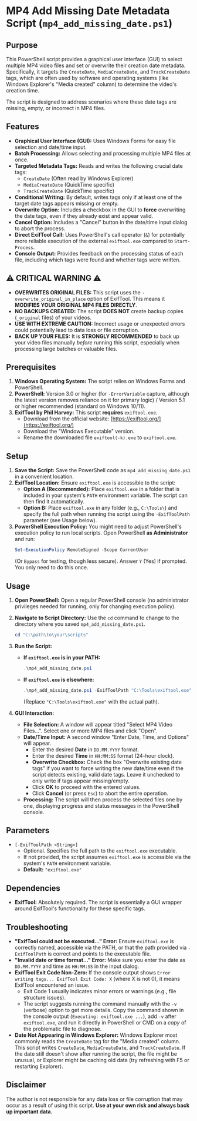 # MP4 Add Missing Date Metadata Script (`mp4_add_missing_date.ps1`)


## Purpose

This PowerShell script provides a graphical user interface (GUI) to select multiple MP4 video files and set or overwrite their creation date metadata. Specifically, it targets the `CreateDate`, `MediaCreateDate`, and `TrackCreateDate` tags, which are often used by software and operating systems (like Windows Explorer's "Media created" column) to determine the video's creation time.

The script is designed to address scenarios where these date tags are missing, empty, or incorrect in MP4 files.

## Features

* **Graphical User Interface (GUI):** Uses Windows Forms for easy file selection and date/time input.
* **Batch Processing:** Allows selecting and processing multiple MP4 files at once.
* **Targeted Metadata Tags:** Reads and writes the following crucial date tags:
    * `CreateDate` (Often read by Windows Explorer)
    * `MediaCreateDate` (QuickTime specific)
    * `TrackCreateDate` (QuickTime specific)
* **Conditional Writing:** By default, writes tags only if at least one of the target date tags appears missing or empty.
* **Overwrite Option:** Includes a checkbox in the GUI to **force** overwriting the date tags, even if they already exist and appear valid.
* **Cancel Option:** Includes a "Cancel" button in the date/time input dialog to abort the process.
* **Direct ExifTool Call:** Uses PowerShell's call operator (`&`) for potentially more reliable execution of the external `exiftool.exe` compared to `Start-Process`.
* **Console Output:** Provides feedback on the processing status of each file, including which tags were found and whether tags were written.

## :warning: CRITICAL WARNING :warning:

* **OVERWRITES ORIGINAL FILES:** This script uses the `-overwrite_original_in_place` option of ExifTool. This means it **MODIFIES YOUR ORIGINAL MP4 FILES DIRECTLY**.
* **NO BACKUPS CREATED:** The script **DOES NOT** create backup copies (`_original` files) of your videos.
* **USE WITH EXTREME CAUTION:** Incorrect usage or unexpected errors could potentially lead to data loss or file corruption.
* **BACK UP YOUR FILES:** It is **STRONGLY RECOMMENDED** to back up your video files manually *before* running this script, especially when processing large batches or valuable files.

## Prerequisites

1.  **Windows Operating System:** The script relies on Windows Forms and PowerShell.
2.  **PowerShell:** Version 3.0 or higher (for `-ErrorVariable` capture, although the latest version removes reliance on it for primary logic) / Version 5.1 or higher recommended (standard on Windows 10/11).
3.  **ExifTool by Phil Harvey:** This script **requires** `exiftool.exe`.
    * Download from the official website: [https://exiftool.org/](https://exiftool.org/)
    * Download the "Windows Executable" version.
    * Rename the downloaded file `exiftool(-k).exe` to `exiftool.exe`.

## Setup

1.  **Save the Script:** Save the PowerShell code as `mp4_add_missing_date.ps1` in a convenient location.
2.  **ExifTool Location:** Ensure `exiftool.exe` is accessible to the script:
    * **Option A (Recommended):** Place `exiftool.exe` in a folder that is included in your system's `PATH` environment variable. The script can then find it automatically.
    * **Option B:** Place `exiftool.exe` in any folder (e.g., `C:\Tools\`) and specify the full path when running the script using the `-ExifToolPath` parameter (see Usage below).
3.  **PowerShell Execution Policy:** You might need to adjust PowerShell's execution policy to run local scripts. Open PowerShell **as Administrator** and run:
    ```powershell
    Set-ExecutionPolicy RemoteSigned -Scope CurrentUser
    ```
    (Or `Bypass` for testing, though less secure). Answer `Y` (Yes) if prompted. You only need to do this once.

## Usage

1.  **Open PowerShell:** Open a regular PowerShell console (no administrator privileges needed for running, only for changing execution policy).
2.  **Navigate to Script Directory:** Use the `cd` command to change to the directory where you saved `mp4_add_missing_date.ps1`.
    ```powershell
    cd "C:\path\to\your\scripts"
    ```
3.  **Run the Script:**
    * **If `exiftool.exe` is in your PATH:**
        ```powershell
        .\mp4_add_missing_date.ps1
        ```
    * **If `exiftool.exe` is elsewhere:**
        ```powershell
        .\mp4_add_missing_date.ps1 -ExifToolPath "C:\Tools\exiftool.exe"
        ```
        (Replace `"C:\Tools\exiftool.exe"` with the actual path).

4.  **GUI Interaction:**
    * **File Selection:** A window will appear titled "Select MP4 Video Files...". Select one or more MP4 files and click "Open".
    * **Date/Time Input:** A second window "Enter Date, Time, and Options" will appear.
        * Enter the desired **Date** in `DD.MM.YYYY` format.
        * Enter the desired **Time** in `HH:MM:SS` format (24-hour clock).
        * **Overwrite Checkbox:** Check the box "Overwrite existing date tags" if you want to force writing the new date/time even if the script detects existing, valid date tags. Leave it unchecked to only write if tags appear missing/empty.
        * Click **OK** to proceed with the entered values.
        * Click **Cancel** (or press `Esc`) to abort the entire operation.
    * **Processing:** The script will then process the selected files one by one, displaying progress and status messages in the PowerShell console.

## Parameters

* `[-ExifToolPath <String>]`
    * Optional. Specifies the full path to the `exiftool.exe` executable.
    * If not provided, the script assumes `exiftool.exe` is accessible via the system's `PATH` environment variable.
    * **Default:** `"exiftool.exe"`

## Dependencies

* **ExifTool:** Absolutely required. The script is essentially a GUI wrapper around ExifTool's functionality for these specific tags.

## Troubleshooting

* **"ExifTool could not be executed..." Error:** Ensure `exiftool.exe` is correctly named, accessible via the PATH, or that the path provided via `-ExifToolPath` is correct and points to the executable file.
* **"Invalid date or time format..." Error:** Make sure you enter the date as `DD.MM.YYYY` and time as `HH:MM:SS` in the input dialog.
* **ExifTool Exit Code Non-Zero:** If the console output shows `Error writing tags... ExifTool Exit Code: X` (where X is not 0), it means ExifTool encountered an issue.
    * Exit Code 1 usually indicates minor errors or warnings (e.g., file structure issues).
    * The script suggests running the command manually with the `-v` (verbose) option to get more details. Copy the command shown in the console output (`Executing: exiftool.exe ...`), add `-v` after `exiftool.exe`, and run it directly in PowerShell or CMD on a *copy* of the problematic file to diagnose.
* **Date Not Appearing in Windows Explorer:** Windows Explorer most commonly reads the `CreateDate` tag for the "Media created" column. This script writes `CreateDate`, `MediaCreateDate`, and `TrackCreateDate`. If the date still doesn't show after running the script, the file might be unusual, or Explorer might be caching old data (try refreshing with F5 or restarting Explorer).


## Disclaimer
The author is not responsible for any data loss or file corruption that may occur as a result of using this script. **Use at your own risk and always back up important data.**
